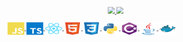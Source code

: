 <div align="center">
  <a href="https://github.com/gjoao98">
  <img height="180em" src="https://github-readme-stats.vercel.app/api?username=gjoao98&show_icons=true&theme=dark&include_all_commits=true&count_private=true"/>
  <img height="180em" src="https://github-readme-stats.vercel.app/api/top-langs/?username=gjoao98&layout=compact&langs_count=7&theme=dark"/>
</div>


<div style="display: inline_block"><br>
  <img align="center" alt=Js" height="30" width="40" src="https://raw.githubusercontent.com/devicons/devicon/master/icons/javascript/javascript-plain.svg">
  <img align="center" alt="Ts" height="30" width="40" src="https://raw.githubusercontent.com/devicons/devicon/master/icons/typescript/typescript-plain.svg">
  <img align="center" alt="React" height="30" width="40" src="https://raw.githubusercontent.com/devicons/devicon/master/icons/react/react-original.svg">
  <img align="center" alt="HTML" height="30" width="40" src="https://raw.githubusercontent.com/devicons/devicon/master/icons/html5/html5-original.svg">
  <img align="center" alt="CSS" height="30" width="40" src="https://raw.githubusercontent.com/devicons/devicon/master/icons/css3/css3-original.svg">
  <img align="center" alt="Python" height="30" width="40" src="https://raw.githubusercontent.com/devicons/devicon/master/icons/python/python-original.svg">
  <img align="center" alt="Csharp" height="30" width="40" src="https://raw.githubusercontent.com/devicons/devicon/master/icons/csharp/csharp-original.svg">
  <img align="center" alt="Java" height="30" width="40" src="https://raw.githubusercontent.com/devicons/devicon/master/icons/java/java-original.svg">
  <img align="center" alt="Docker" height="30" width="40" src="https://raw.githubusercontent.com/devicons/devicon/master/icons/docker/docker-original.svg">
</div>

<!--
# Gabriel João

* Desenvolvedor WEB Jr na Empresa BTI Estratégica

* Cursando Superior em Análise e Desenvolvimento na FIAP

---

## Minhas Redes:

<div>
    <a href="https://www.linkedin.com/in/gabriel-joao/">
    <img 
    alt="LinkedIn" 
    width="32px" 
    src="https://raw.githubusercontent.com/peterthehan/peterthehan/master/assets/linkedin.svg"/>
    </a>
</div>

---


<br>

## Linguagens e Ferramentas com Experiência:


<br>

### Experiente

<br>
                                                                                              
<div style="display: flex"><br>
    <div align="center">
        <img height="55" src="https://raw.githubusercontent.com/github/explore/80688e429a7d4ef2fca1e82350fe8e3517d3494d/topics/html/html.png">
        <p>HTML5</p>
    </div>
    <div align="center">
        <img height="55" src="https://raw.githubusercontent.com/github/explore/80688e429a7d4ef2fca1e82350fe8e3517d3494d/topics/css/css.png">
        <p>CSS3</p>
    </div>
    <div align="center">
        <img height="50" src="https://raw.githubusercontent.com/github/explore/80688e429a7d4ef2fca1e82350fe8e3517d3494d/topics/javascript/javascript.png">
        <p>JavaScript</p>
    </div>
    <div align="center">
        <img height="55" src="https://raw.githubusercontent.com/github/explore/80688e429a7d4ef2fca1e82350fe8e3517d3494d/topics/typescript/typescript.png">
        <p>TypeScript</p>
    </div>
    <div align="center">
        <img height="55" src="https://raw.githubusercontent.com/github/explore/80688e429a7d4ef2fca1e82350fe8e3517d3494d/topics/react/react.png">
        <p>React JS</p>
    </div>
    <div align="center">
        <img height="55" src="https://raw.githubusercontent.com/github/explore/80688e429a7d4ef2fca1e82350fe8e3517d3494d/topics/csharp/csharp.png">
        <p>C#</p>
    </div>
    <div align="center">
        <img height="55" src="https://raw.githubusercontent.com/github/explore/80688e429a7d4ef2fca1e82350fe8e3517d3494d/topics/git/git.png">
        <p>Git/GitHub</p>
    </div>
</div>
                                                                                                                                           
<br>

### Intermediário

<div style="display:flex; grid-gap:2rem; margin-top:2rem; justify-content:center; align-items:baseline;">
    <div align="center">
        <img height="70" src="https://raw.githubusercontent.com/github/explore/80688e429a7d4ef2fca1e82350fe8e3517d3494d/topics/python/python.png">
        <p>Python</p>
    </div>
    <div align="center">
        <img height="70" src="https://raw.githubusercontent.com/github/explore/5b3600551e122a3277c2c5368af2ad5725ffa9a1/topics/java/java.png">
        <p>Java</p>
    </div>
    <div align="center">
        <img height="55" src="https://raw.githubusercontent.com/github/explore/80688e429a7d4ef2fca1e82350fe8e3517d3494d/topics/sql/sql.png">
        <p>SQL</p>
    </div>
    <div align="center">
        <img height="55" src="https://raw.githubusercontent.com/github/explore/80688e429a7d4ef2fca1e82350fe8e3517d3494d/topics/nodejs/nodejs.png">
        <p>Node JS</p>
    </div>
    <div align="center">
        <img height="55" src="https://raw.githubusercontent.com/github/explore/80688e429a7d4ef2fca1e82350fe8e3517d3494d/topics/firebase/firebase.png">
        <p>Firebase</p>
    </div>
    <div align="center">
        <img height="55" src="https://raw.githubusercontent.com/github/explore/80688e429a7d4ef2fca1e82350fe8e3517d3494d/topics/bootstrap/bootstrap.png">
        <p>Bootstrap</p>
    </div>
</div>

<br>

### Básico

<div style="display:flex; grid-gap:2rem; margin-top:2rem; justify-content:center; align-items:baseline;">
    <div align="center">
        <img height="70" src="https://raw.githubusercontent.com/github/explore/80688e429a7d4ef2fca1e82350fe8e3517d3494d/topics/angular/angular.png">
        <p>Angular</p>
    </div>
    <div align="center">
        <img height="55" src="https://raw.githubusercontent.com/github/explore/80688e429a7d4ef2fca1e82350fe8e3517d3494d/topics/sass/sass.png">
        <p>Sass</p>
    </div>
    <div align="center">
        <img height="55" src="https://raw.githubusercontent.com/github/explore/80688e429a7d4ef2fca1e82350fe8e3517d3494d/topics/mysql/mysql.png">
        <p>MySql</p>
    </div>
</div>

---

## Interesse em Estudar:

<div style="display:flex; grid-gap:2rem; margin-top:2rem; justify-content:center; align-items:baseline;">
    <div align="center">
        <img height="60" src="https://raw.githubusercontent.com/github/explore/fbceb94436312b6dacde68d122a5b9c7d11f9524/topics/aws/aws.png">
        <p>AWS</p>
    </div>
    <div align="center">
        <img height="60" src="https://raw.githubusercontent.com/github/explore/80688e429a7d4ef2fca1e82350fe8e3517d3494d/topics/react-native/react-native.png">
        <p>React Native</p>
    </div>
    <div align="center">
        <img height="60" src="https://raw.githubusercontent.com/github/explore/28b02bbc9ad9f7a503c43775aebeb515dc2da5fc/topics/nextjs/nextjs.png">
        <p>NextJS</p>
    </div>
    <div align="center">
        <img height="55" src="https://raw.githubusercontent.com/github/explore/80688e429a7d4ef2fca1e82350fe8e3517d3494d/topics/nodejs/nodejs.png">
        <p>Node JS</p>
    </div>
</div>                                                                                                                                                                                                                  
-->

